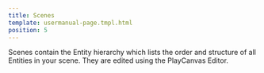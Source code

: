 ```yaml
---
title: Scenes
template: usermanual-page.tmpl.html
position: 5
---
```


Scenes contain the Entity hierarchy which lists the order and structure of all Entities in your scene. They are edited using the PlayCanvas Editor.

